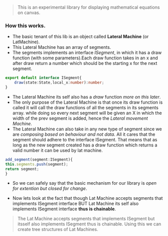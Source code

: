 
> This is an experimental library for displaying mathematical equations on canvas.

### How this works.
- The basic tenant of this lib is an object called **Lateral Machine** (or LatMachine). 
- This Lateral Machine has an array of segments.
- The segments implements an interface *ISegment*, in which it has a draw function (with some parameters).Each draw function takes in an x and after draw return a number which should be the starting x for the next  segment.

```typescript
export default interface ISegment{
    draw(state:State,local_x:number):number; 
}
```
- The Lateral Machine its self also has a *draw* function *more on this later*.
- The only purpose of the Lateral Machine is that once its draw function is called it will call the draw functions of all the segments in its segments array. while doing so every next segment will be given an X in which the width of the prev segment is added, hence the *Lateral movement Machine*.
- The Lateral Machine can also take in any new type of segment since we are *composing based on behaviour and not data*. All it cares that the segment should adhere to the interface ISegment. That means that as long as the new segment created has a draw function which returns a valid number it can be used by lat machine.

```typescript
add_segment(segment:ISegment){
this.segments.push(segment);
return segment;
}
```
- So we can safely say that the basic mechanism for our library is *open for extention but closed for change*.

- Now lets look at the fact that though Lat Machine accepts segments that implements ISegment interface BUT Lat Machine its self also implements ISegment interface **thus is chainable**.

> The Lat Machine accepts segments that implements ISegment but itsself also implements ISegment thus is chainable. Using this we can create tree structures of Lat Machines.